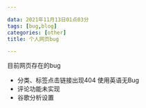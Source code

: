 ```yaml
---

data: 2021年11月13日01点03分
tags: [bug,blog] 
categories: [other]
title: 个人网页bug

---
```

目前网页存在的bug

* 分类、标签点击链接出现404 使用英语无Bug 
* 评论功能未实现
* 谷歌分析设置

